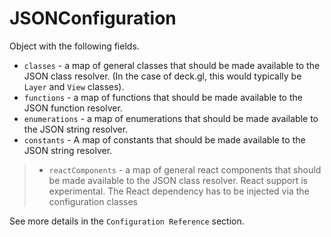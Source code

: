 
# JSONConfiguration

Object with the following fields.

* `classes` - a map of general classes that should be made available to the JSON class resolver. (In the case of deck.gl, this would typically be `Layer` and `View` classes).
* `functions` - a map of functions that should be made available to the JSON function resolver.
* `enumerations` - a map of enumerations that should be made available to the JSON string resolver.
* `constants` - A map of constants that should be made available to the JSON string resolver.

> * `reactComponents` - a map of general react components that should be made available to the JSON class resolver.
> React support is experimental. The React dependency has to be injected via the configuration classes

See more details in the `Configuration Reference` section.
